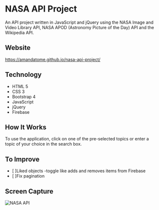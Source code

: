 # NASA API Project
An API project written in JavaScript and jQuery using the NASA Image and Video Library API, NASA APOD (Astronomy Picture of the Day) API and the Wikipedia API.

## Website
https://amandatome.github.io/nasa-api-project/

## Technology
* HTML 5
* CSS 3
* Bootstrap 4
* JavaScript
* jQuery
* Firebase

## How It Works
To use the application, click on one of the pre-selected topics or enter a topic of your choice in the search box.

## To Improve
- [ ]Liked objects -toggle like adds and removes items from Firebase
- [ ]Fix pagination

## Screen Capture
![NASA API](nasa-api.png)

